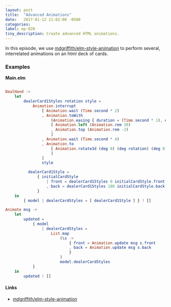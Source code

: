 ```yaml
---
layout: post
title:  "Advanced Animations"
date:   2017-01-12 11:02:00 -0500
categories:
label: ep-020
tiny_description: Create advanced HTML animations.
---
```


In this episode, we use [mdgriffith/elm-style-animation](http://package.elm-lang.org/packages/mdgriffith/elm-style-animation/3.5.1) to perform several, interrelated animations on an html deck of cards.


### Examples

**Main.elm**

```elm

DealHand ->
    let
        dealerCard1Styles rotation style =
            Animation.interrupt
                [ Animation.wait (Time.second * 2)
                , Animation.toWith
                    (Animation.easing { duration = (Time.second * 1), ease = Ease.outCubic })
                    [ Animation.left (Animation.rem 30)
                    , Animation.top (Animation.rem -2)
                    ]
                , Animation.wait (Time.second * 4)
                , Animation.to
                    [ Animation.rotate3d (deg 0) (deg rotation) (deg 0)
                    ]
                ]
                style

          dealerCard1Style =
              { initialCardStyle
                  | front = dealerCard1Styles 0 initialCardStyle.front
                  , back = dealerCard1Styles 180 initialCardStyle.back
              }
    in
        { model | dealerCardStyles = [ dealerCard1Style ] } ! []

Animate msg ->
    let
        updated =
            { model
                | dealerCardStyles =
                    List.map
                        (\s ->
                            { front = Animation.update msg s.front
                            , back = Animation.update msg s.back
                            }
                        )
                        model.dealerCardStyles
            }
    in
        updated ! []
```

#### Links

* [mdgriffith/elm-style-animation](http://package.elm-lang.org/packages/mdgriffith/elm-style-animation/3.5.1)
